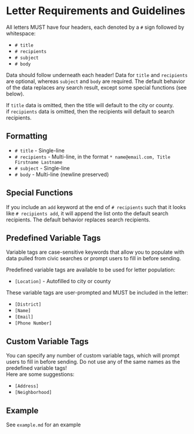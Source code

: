 # Letter Requirements and Guidelines
All letters MUST have four headers, each denoted by a `#` sign followed by whitespace:
* `# title`
* `# recipients`
* `# subject`
* `# body`

Data should follow underneath each header! Data for `title` and `recipients` are optional, whereas `subject` and `body` are required. The default behavior of the data replaces any search result, except some special functions (see below).  
  
If `title` data is omitted, then the title will default to the city or county.  
if `recipients` data is omitted, then the recipients will default to search recipients.

## Formatting
* `# title` - Single-line
* `# recipients` - Multi-line, in the format `* name@email.com, Title Firstname Lastname`
* `# subject` - Single-line
* `# body` - Multi-line (newline preserved)

## Special Functions
If you include an `add` keyword at the end of `# recipients` such that it looks like `# recipients add`, it will append the list onto the default search recipients. The default behavior replaces search recipients.

## Predefined Variable Tags
Variable tags are case-sensitive keywords that allow you to populate with data pulled from civic searches or prompt users to fill in before sending.
  
Predefined variable tags are available to be used for letter population:
* `[Location]` - Autofilled to city or county

These variable tags are user-prompted and MUST be included in the letter:
* `[District]`
* `[Name]`
* `[Email]`
* `[Phone Number]`

## Custom Variable Tags
You can specify any number of custom variable tags, which will prompt users to fill in before sending. Do not use any of the same names as the predefined variable tags!  
Here are some suggestions:
* `[Address]`
* `[Neighborhood]`


## Example
See `example.md` for an example